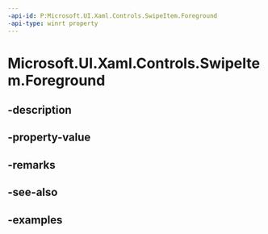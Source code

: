 ```yaml
---
-api-id: P:Microsoft.UI.Xaml.Controls.SwipeItem.Foreground
-api-type: winrt property
---
```


<!-- Property syntax.
public Brush Foreground { get;  set; }
-->

# Microsoft.UI.Xaml.Controls.SwipeItem.Foreground

## -description

## -property-value

## -remarks

## -see-also

## -examples

